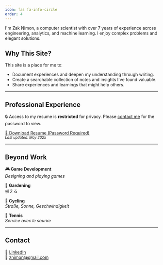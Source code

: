 ```yaml
---
icon: fas fa-info-circle
order: 4
---
```


I'm Zak Nimon, a computer scientist with over 7 years of experience across engineering, analytics, and machine learning. I enjoy complex problems and elegant solutions.  


## Why This Site?

This site is a place for me to:

- Document experiences and deepen my understanding through writing.
- Create a searchable collection of notes and insights I've found valuable.
- Share experiences and learnings that might help others.

---

## Professional Experience

🔒 Access to my resume is **restricted** for privacy. Please [contact me](http://127.0.0.1:4000/about/#contact) for the password to view.

[📄 Download Resume (Password Required)](https://drive.google.com/file/d/1yL-cG2VavwejphKTN1jJHCcjjqbnvon9/view?usp=sharing)  
<sub><i>Last updated: May 2025</i></sub>

---

## Beyond Work

**🎮 Game Development**  
*Designing and playing games*

**🌱 Gardening**  
植える

**🚴 Cycling**  
*Straße, Sonne, Geschwindigkeit*

**🎾 Tennis**  
*Service avec le sourire*

---

## Contact

💼 [LinkedIn](https://www.linkedin.com/in/znimon)  
📧 [znimon@gmail.com](mailto:znimon@gmail.com)

